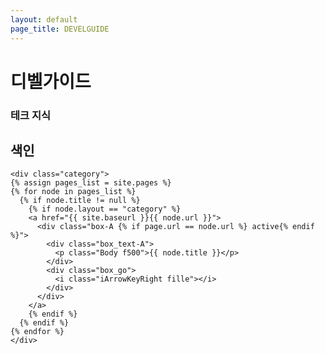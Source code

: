 ```yaml
---
layout: default
page_title: DEVELGUIDE
---
```


<div data-include-path="{{site.baseurl}}/site/TabBar.html"></div>

<main>

  <div class="Side-Bar_dummy"></div>

  <div class="h1-with-account">
    <h1 class="LargeTitle">디벨가이드</h1>
  </div>

  <div class="div-search mobile-search">
    <i class="iSearch iRegular"></i>
    <h3 class="Subheadline">테크 지식</h3>
  </div>

  <div class="Activity">
    <div class="text text-row">
      <h2 class="Title2">색인</h2>
    </div>

    <div class="category">
    {% assign pages_list = site.pages %}
    {% for node in pages_list %}
      {% if node.title != null %}
        {% if node.layout == "category" %}
        <a href="{{ site.baseurl }}{{ node.url }}">
          <div class="box-A {% if page.url == node.url %} active{% endif %}">
            <div class="box_text-A">
              <p class="Body f500">{{ node.title }}</p>
            </div>
            <div class="box_go">
              <i class="iArrowKeyRight fille"></i>
            </div>
          </div>
        </a>
        {% endif %}
      {% endif %}
    {% endfor %}
    </div>
  </div>

</main>

<!-- Script pointing to jekyll-search.js -->
<script>history.scrollRestoration = "manual"</script>
<script type="text/javascript">
  window.addEventListener('scroll', function(e){
    let scroll = document.documentElement.scrollTop;
    if (scroll > 48) {
        document.querySelector('.PC-Header').classList.add('Fix');
        document.querySelector('.PC-Header_dummy').classList.remove('display-none');
    }
    else {
        document.querySelector('.PC-Header').classList.remove('Fix');
        document.querySelector('.PC-Header_dummy').classList.add('display-none');
    } 
  });
</script>
<script type="text/javascript" src="{{site.baseurl}}/asset/js/import.js"></script>
<script type="text/javascript" src="{{site.baseurl}}/asset/js/theme-toggle.js"></script>
<script type="text/javascript" src="{{site.baseurl}}/asset/js/search_ui.js"></script>
<script type="text/javascript" src="{{site.baseurl}}/asset/js/jekyll-search.min.js"></script>
<script type="text/javascript">
  SimpleJekyllSearch({
    searchInput: document.querySelector('.searchInput'),
    resultsContainer: document.querySelector('.searchResults'),
    json: '{{ site.baseurl }}/search.json',
    searchResultTemplate: '<a href="{url}" title="{desc}"><div class="box-A"><p class="Body f500">{title}</p></div></a>',
    noResultsText: '<div class="box-A search-none"><p class="Body f500">검색 결과를 찾을 수 없습니다..ㅠㅜ</p></div>',
    limit: 20,
    fuzzy: false,
    exclude: ['Welcome']
  })
</script>